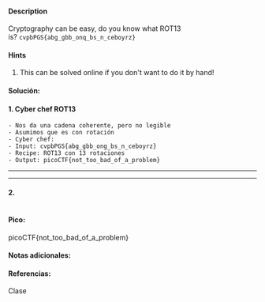 
#### Description
Cryptography can be easy, do you know what ROT13 is? `cvpbPGS{abg_gbb_onq_bs_n_ceboyrz}`
#### Hints 
1. This can be solved online if you don't want to do it by hand!


#### Solución:

#### 1. Cyber chef ROT13

````
- Nos da una cadena coherente, pero no legible
- Asumimos que es con rotación
- Cyber chef:
- Input: cvpbPGS{abg_gbb_ong_bs_n_ceboyrz}
- Recipe: ROT13 con 13 rotaciones
- Output: picoCTF{not_too_bad_of_a_problem}
`````




--- 
---
#### 2.

````

`````


#### Pico:
picoCTF{not_too_bad_of_a_problem}

#### Notas adicionales:


#### Referencias:
Clase


